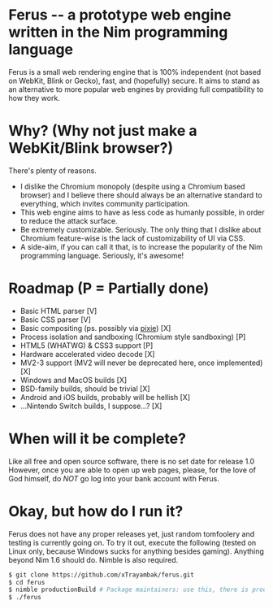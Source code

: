 # Ferus -- a prototype web engine written in the Nim programming language
Ferus is a small web rendering engine that is 100% independent (not based on WebKit, Blink or Gecko), fast, and (hopefully) secure. It aims to stand as an alternative to more popular web engines by providing full compatibility to how they work.

# Why? (Why not just make a WebKit/Blink browser?)
There's plenty of reasons.
- I dislike the Chromium monopoly (despite using a Chromium based browser) and I believe there should always be an alternative standard to everything, which invites community participation.
- This web engine aims to have as less code as humanly possible, in order to reduce the attack surface.
- Be extremely customizable. Seriously. The only thing that I dislike about Chromium feature-wise is the lack of customizability of UI via CSS.
- A side-aim, if you can call it that, is to increase the popularity of the Nim programming language. Seriously, it's awesome!

# Roadmap (P = Partially done)
- Basic HTML parser                                                               [V]
- Basic CSS parser                                                                [V]
- Basic compositing (ps. possibly via [pixie](https://github.com/treeform/pixie)) [X]
- Process isolation and sandboxing (Chromium style sandboxing)                    [P]
- HTML5 (WHATWG) & CSS3 support                                                   [P]
- Hardware accelerated video decode                                               [X]
- MV2-3 support (MV2 will never be deprecated here, once implemented)             [X]
- Windows and MacOS builds                                                        [X]
- BSD-family builds, should be trivial                                            [X]
- Android and iOS builds, probably will be hellish                                [X]
- ...Nintendo Switch builds, I suppose...?                                        [X]

# When will it be complete?
Like all free and open source software, there is no set date for release 1.0
However, once you are able to open up web pages, please, for the love of God himself, do *NOT*
go log into your bank account with Ferus.

# Okay, but how do I run it?
Ferus does not have any proper releases yet, just random tomfoolery and testing is currently going on. To try it out, execute the following (tested on Linux only, because Windows sucks for anything besides gaming).
Anything beyond Nim 1.6 should do. Nimble is also required.
```bash
$ git clone https://github.com/xTrayambak/ferus.git
$ cd ferus
$ nimble productionBuild # Package maintainers: use this, there is productionBuildDebug, but it is only for Ferus developers
$ ./ferus
```
